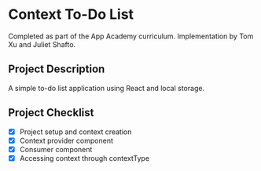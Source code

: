 # Context To-Do List
Completed as part of the App Academy curriculum. Implementation by Tom Xu and Juliet Shafto.

## Project Description
A simple to-do list application using React and local storage.

## Project Checklist
- [x] Project setup and context creation
- [x] Context provider component
- [x] Consumer component
- [x] Accessing context through contextType
